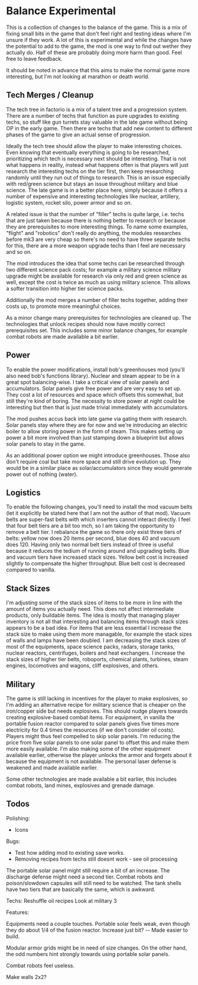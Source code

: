 Balance Experimental
===================

This is a collection of changes to the balance of the game. This is a mix of fixing small bits in the game that don't feel right and testing ideas where I'm unsure if they work. A lot of this is experimental and while the changes have the potential to add to the game, the mod is one way to find out wether they actually do. Half of these are probably doing more harm than good. Feel free to leave feedback.

It should be noted in advance that this aims to make the normal game more interesting, but I'm not looking at marathon or death world.



Tech Merges / Cleanup
----------------------

The tech tree in factorio is a mix of a talent tree and a progression system. There are a number of techs that function as pure upgrades to existing techs, so stuff like gun turrets stay valuable in the late game without being OP in the early game. Then there are techs that add new content to different phases of the game to give an actual sense of progression.

Ideally the tech tree should allow the player to make interesting choices. Even knowing that eventually everything is going to be researched, prioritizing which tech is necessary next should be interesting. That is not what happens in reality, instead what happens often is that players will just research the interesting techs on the tier first, then keep researching randomly until they run out of things to research. This is an issue especially with red/green science but stays an issue throughout military and blue science. The late game is in a better place here, simply because it offers a number of expensive and interesting technologies like nuclear, artillery, logistic system, rocket silo, power armor and so on.

A related issue is that the number of "filler" techs is quite large, i.e. techs that are just taken because there is nothing better to research or because they are prerequisites to more interesting things. To name some examples, "flight" and "robotics" don't really do anything, the modules researches before mk3 are very cheap so there's no need to have three separate techs for this, there are a more weapon upgrade techs than I feel are necessary and so on. 

The mod introduces the idea that some techs can be researched through two different science pack costs; for example a military science military upgrade might be available for research via only red and green science as well, except the cost is twice as much as using military science. This allows a softer transition into higher tier science packs.


Additionally the mod merges a number of filler techs together, adding their costs up, to promote more meaningful choices. 

As a minor change many prerequisites for technologies are cleaned up. The technologies that unlock recipes should now have mostly correct prerequisites set. This includes some minor balance changes, for example combat robots are made available a bit earlier.


Power
------

To enable the power modifications, install bob's greenhouses mod (you'll also need bob's functions library). Nuclear and steam appear to be in a great spot balancing-wise. I take a critical view of solar panels and accumulators. Solar panels give free power and are very easy to set up. They cost a lot of resources and space which offsets this somewhat, but still they're kind of boring. The necessity to store power at night could be interesting but then that is just made trivial immediately with accumulators. 

The mod pushes accus back into late game via gating them with research. Solar panels stay where they are for now and we're introducing an electric boiler to allow storing power in the form of steam. This makes setting up power a bit more involved than just stamping down a blueprint but allows solar panels to stay in the game. 

As an additional power option we might introduce greenhouses. Those also don't require coal but take more space and still drive evolution up. They would be in a similar place as solar/accumulators since they would generate power out of nothing (water).



Logistics
----------

To enable the following changes, you'll need to install the mod vacuum belts (let it explicitly be stated here that I am not the author of that mod). Vacuum belts are super-fast belts with which inserters cannot interact directly. I feel that four belt tiers are a bit too mch, so I am taking the opportunity to remove a belt tier. I rebalance the game so there only exist three tiers of belts: yellow now does 20 items per second, blue does 40 and vacuum does 120. Having only two normal belt tiers instead of three is useful because it reduces the tedium of running around and upgrading belts. Blue and vacuum tiers have increased stack sizes. Yellow belt cost is increased slightly to compensate the higher throughput. Blue belt cost is decreased compared to vanilla. 



Stack Sizes
------------

I'm adjusting some of the stack sizes of items to be more in line with the amount of items you actually need. This does not affect intermediate products, only buildable items. The idea is mostly that managing player inventory is not all that interesting and balancing items through stack sizes appears to be a bad idea. For items that are less essential I increase the stack size to make using them more managable, for example the stack sizes of walls and lamps have been doubled. I am decreasing the stack sizes of most of the equipments, space science packs, radars, storage tanks, nuclear reactors, centrifuges, boilers and heat exchangers. I increase the stack sizes of higher tier belts, roboports, chemical plants, turbines, steam engines, locomotives and wagons, cliff explosives, and others.



Military
---------

The game is still lacking in incentives for the player to make explosives, so I'm adding an alternative recipe for military science that is cheaper on the iron/copper side but needs explosives. This should nudge players towards creating explosive-based combat items. For equipment, in vanilla the portable fusion reactor compared to solar panels gives five times more electricity for 0.4 times the resources (if we don't consider oil costs). Players might thus feel compelled to skip solar panels. I'm reducing the price from five solar panels to one solar panel to offset this and make them more easily available. I'm also making some of the other equipment available earlier, otherwise the player unlocks the armor and forgets about it because the equipment is not available. The personal laser defense is weakened and made available earlier.

Some other technologies are made available a bit earlier, this includes combat robots, land mines, explosives and grenade damage.



Todos
------

Polishing:
* Icons

Bugs:
* Test how adding mod to existing save works.
* Removing recipes from techs still doesnt work - see oil processing

The portable solar panel might still require a bit of an increase. The discharge defense might need a second tier. Combat robots and poison/slowdown capsules will still need to be watched. The tank shells have two tiers that are basically the same, which is awkward. 


Techs: Reshuffle oil recipes
Look at military 3



Features:

Equipments need a couple touches. Portable solar feels weak, even though they do about 1/4 of the fusion reactor. Increase just bit? -- Made easier to build. 

Modular armor grids might be in need of size changes. On the other hand, the odd numbers hint strongly towards using portable solar panels.

Combat robots feel useless.

Make walls 2x2?

